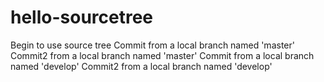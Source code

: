 # hello-sourcetree
Begin to use source tree
Commit from a local branch named 'master'
Commit2 from a local branch named 'master'
Commit from a local branch named 'develop'
Commit2 from a local branch named 'develop'
